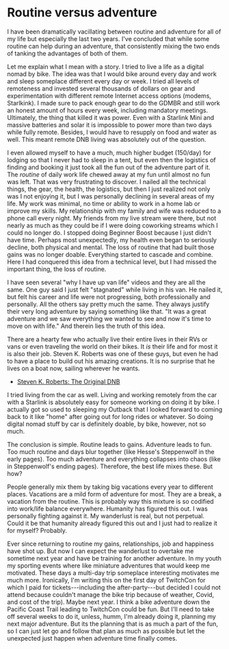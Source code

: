 # Routine versus adventure

I have been dramatically vacillating between routine and adventure for all of my life but especially the last two years. I've concluded that while some routine can help during an adventure, that consistently mixing the two ends of tanking the advantages of both of them.

Let me explain what I mean with a story. I tried to live a life as a digital nomad by bike. The idea was that I would bike around every day and work and sleep someplace different every day or week. I tried all levels of remoteness and invested several thousands of dollars on gear and experimentation with different remote Internet access options (modems, Starlkink). I made sure to pack enough gear to do the GDMBR and still work an honest amount of hours every week, including mandatory meetings. Ultimately, the thing that killed it was power. Even with a Starlink Mini and massive batteries and solar it is impossible to power more than two days while fully remote. Besides, I would have to resupply on food and water as well. This meant remote DNB living was absolutely out of the question. 

I even allowed myself to have a much, much higher budget (150/day) for lodging so that I never had to sleep in a tent, but even then the logistics of finding and booking it just took all the fun out of the adventure part of it. The _routine_ of daily work life chewed away at my fun until almost no fun was left. That was very frustrating to discover. I nailed all the technical things, the gear, the health, the logistics, but then I just realized not only was I not enjoying it, but I was personally declining in several areas of my life. My work was minimal, no time or ability to work in a home lab or improve my skills. My relationship with my family and wife was reduced to a phone call every night. My friends from my live stream were there, but not nearly as much as they could be if I were doing coworking streams which I could no longer do. I stopped doing Beginner Boost because I just didn't have time. Perhaps most unexpectedly, my health even began to seriously decline, both physical and mental. The loss of routine that had built those gains was no longer doable. Everything started to cascade and combine. Here I had conquered this idea from a technical level, but I had missed the important thing, the loss of routine.

I have seen several "why I have up van life" videos and they are all the same. One guy said I just felt "stagnated" while living in his van. He nailed it, but felt his career and life were not progressing, both professionally and personally. All the others say pretty much the same. They always justify their very long adventure by saying something like that. "It was a great adventure and we saw everything we wanted to see and now it's time to move on with life." And therein lies the truth of this idea.

There are a hearty few who actually live their entire lives in their RVs or vans or even traveling the world on their bikes. It _is_ their life and for most it is also their job. Steven K. Roberts was one of these guys, but even he had to have a place to build out his amazing creations. It is no surprise that he lives on a boat now, sailing wherever he wants.

* [Steven K. Roberts: The Original DNB](../2671)

I tried living from the car as well. Living and working remotely from the car with a Starlink is absolutely easy for someone working on doing it by bike. I actually got so used to sleeping my Outback that I looked forward to coming back to it like "home" after going out for long rides or whatever. So doing digital nomad stuff by car is definitely doable, by bike, however, not so much.

The conclusion is simple. Routine leads to gains. Adventure leads to fun. Too much routine and days blur together (like Hesse's Steppenwolf in the early pages). Too much adventure and everything collapses into chaos (like in Steppenwolf's ending pages). Therefore, the best life mixes these. But how?

People generally mix them by taking big vacations every year to different places. Vacations are a mild form of adventure for most. They are a break, a vacation from the routine. This is probably way this mixture is so codified into work/life balance everywhere. Humanity has figured this out. I was personally fighting against it. My wanderlust is real, but not perpetual. Could it be that humanity already figured this out and I just had to realize it for myself? Probably.

Ever since returning to routine my gains, relationships, job and happiness have shot up. But now I can expect the wanderlust to overtake me sometime next year and have be training for another adventure. In my youth my sporting events where like miniature adventures that would keep me motivated. These days a multi-day trip someplace interesting motivates me much more. Ironically, I'm writing this on the first day of TwitchCon for which I paid for tickets---including the after-party---but decided I could not attend because couldn't manage the bike trip because of weather, Covid, and cost of the trip). Maybe next year. I think a bike adventure down the Pacific Coast Trail leading to TwitchCon could be fun. But I'll need to take off several weeks to do it, unless, humm, I'm already doing it, planning my next major adventure. But its the planning that is as much a part of the fun, so I can just let go and follow that plan as much as possible but let the unexpected just happen when adventure time finally comes.
